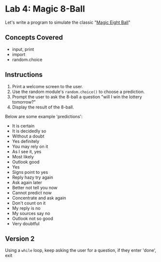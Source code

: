 # Lab 4: Magic 8-Ball

Let's write a program to simulate the classic "[Magic Eight Ball](https://en.wikipedia.org/wiki/Magic_8-Ball)"

## Concepts Covered

- input, print
- import
- random.choice

## Instructions

1. Print a welcome screen to the user.
2. Use the random module's `random.choice()` to choose a prediction.
3. Prompt the user to ask the 8-ball a question "will I win the lottery tomorrow?"
5. Display the result of the 8-ball.

Below are some example 'predictions':

- It is certain
- It is decidedly so
- Without a doubt
- Yes definitely
- You may rely on it
- As I see it, yes
- Most likely
- Outlook good
- Yes
- Signs point to yes
- Reply hazy try again
- Ask again later
- Better not tell you now
- Cannot predict now
- Concentrate and ask again
- Don't count on it
- My reply is no
- My sources say no
- Outlook not so good
- Very doubtful


## Version 2

Using a `while` loop, keep asking the user for a question, if they enter 'done', exit


